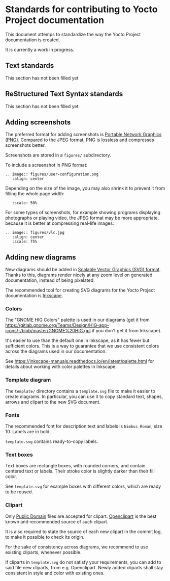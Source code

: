 # Standards for contributing to Yocto Project documentation

This document attemps to standardize the way the Yocto Project
documentation is created.

It is currently a work in progress.

## Text standards

This section has not been filled yet

## ReStructured Text Syntax standards

This section has not been filled yet

## Adding screenshots

The preferred format for adding screenshots is
[Portable Network Graphics (PNG)](https://en.wikipedia.org/wiki/Portable_Network_Graphics).
Compared to the JPEG format, PNG is lossless and compresses screenshots better.

Screenshots are stored in a `figures/` subdirectory.

To include a screenshot in PNG format:

    .. image:: figures/user-configuration.png
       :align: center

Depending on the size of the image, you may also shrink it
to prevent it from filling the whole page width:

       :scale: 50%

For some types of screenshots, for example showing
programs displaying photographs or playing video, the JPEG
format may be more appropriate, because it is better at
compressing real-life images:

    .. image:: figures/vlc.jpg
       :align: center
       :scale: 75%

## Adding new diagrams

New diagrams should be added in
[Scalable Vector Graphics (SVG) format](https://en.wikipedia.org/wiki/Scalable_Vector_Graphics).
Thanks to this, diagrams render nicely at any zoom level on generated documentation,
instead of being pixelated.

The recommended tool for creating SVG diagrams for the Yocto Project
documentation is [Inkscape](https://inkscape.org/).

### Colors

The "GNOME HIG Colors" palette is used in our diagrams
(get it from <https://gitlab.gnome.org/Teams/Design/HIG-app-icons/-/blob/master/GNOME%20HIG.gpl>
if you don't get it from Inkscape).

It's easier to use than the default one in Inkscape,
as it has fewer but sufficient colors. This is a way
to guarantee that we use consistent colors across the
diagrams used in our documentation.

See <https://inkscape-manuals.readthedocs.io/en/latest/palette.html>
for details about working with color palettes in Inkscape.

### Template diagram

The `template/` directory contains a `template.svg` file
to make it easier to create diagrams.
In particular, you can use it to copy standard text, shapes,
arrows and clipart to the new SVG document.

### Fonts

The recommended font for description text and labels is `Nimbus Roman`, size 10.
Labels are in bold.

`template.svg` contains ready-to-copy labels.

### Text boxes

Text boxes are rectangle boxes, with rounded corners, and contain centered text
or labels. Their stroke color is slightly darker than their fill color.

See `template.svg` for example boxes with different colors, which are ready
to be reused.

### Clipart

Only [Public Domain](https://en.wikipedia.org/wiki/Public_domain)
files are accepted for clipart. [Openclipart](https://openclipart.org)
is the best known and recommended source of such clipart.

It is also required to state the source of each new clipart in the commit log,
to make it possible to check its origin.

For the sake of consistency across diagrams, we recommend
to use existing cliparts, whenever possible.

If cliparts in `template.svg` do not satisfy your requirements, you can
add to said file new cliparts, from e.g. Openclipart. Newly added
cliparts shall stay consistent in style and color with existing ones.
